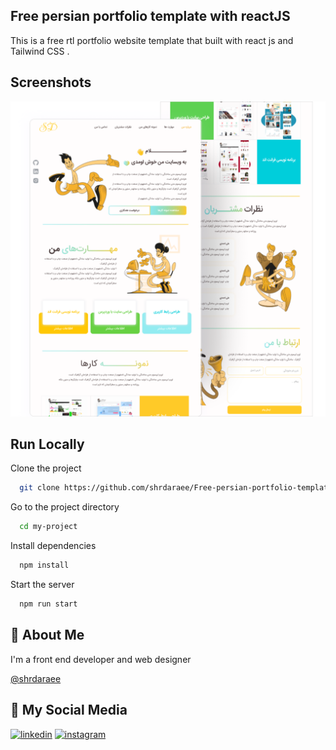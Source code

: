 
## Free persian portfolio template with reactJS 


This is a free rtl portfolio website template that built with react js and Tailwind CSS .


## Screenshots

![App Screenshot](Screenshot.png)


## Run Locally

Clone the project

```bash
  git clone https://github.com/shrdaraee/Free-persian-portfolio-template-with-reactJS.git
```

Go to the project directory

```bash
  cd my-project
```

Install dependencies

```bash
  npm install
```

Start the server

```bash
  npm run start
```


## 🚀 About Me
I'm a front end developer and web designer 



[@shrdaraee](https://www.github.com/shrdaraee)


## 🔗 My Social Media
[![linkedin](https://img.shields.io/badge/linkedin-0A66C2?style=for-the-badge&logo=linkedin&logoColor=white)](https://www.linkedin.com/in/sahar-daraee-bb2a62219/)
[![instagram](https://img.shields.io/badge/instagram-0A66C2?style=for-the-badge&logo=instagram&logoColor=white)](instagram.com/sahardaraee_ )
